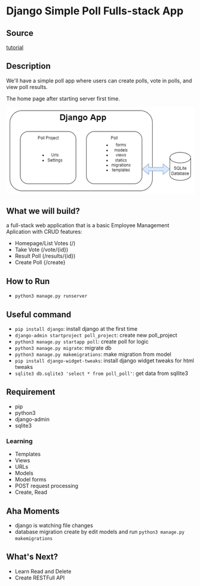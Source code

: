 # Django Simple Poll Fulls-stack App

## Source

[tutorial](https://prettyprinted.com/tutorials/creating-a-poll-app-in-django)

## Description

We'll have a simple poll app where users can create polls, vote in polls, and view poll results.

The home page after starting server first time.

![Design](./django%20poll.drawio.png)

## What we will build?

a full-stack web application that is a basic Employee Management Aplication with CRUD features:

- Homepage/List Votes (/)
- Take Vote (/vote/{id})
- Result Poll (/results/{id})
- Create Poll {/create}

## How to Run

- `python3 manage.py runserver`

## Useful command

- `pip install django`: install django at the first time
- `django-admin startproject poll_project`: create new poll_project
- `python3 manage.py startapp poll`: create poll for logic
- `python3 manage.py migrate`: migrate db
- `python3 manage.py makemigrations`: make migration from model
- `pip install django-widget-tweaks`: install django widget tweaks for html tweaks
- `sqlite3 db.sqlite3 'select * from poll_poll'`: get data from sqllite3

## Requirement

- pip
- python3
- django-admin
- sqlite3

### Learning

- Templates
- Views
- URLs
- Models
- Model forms
- POST request processing
- Create, Read

## Aha Moments

- django is watching file changes
- database migration create by edit models and run `python3 manage.py makemigrations`

## What's Next?

- Learn Read and Delete
- Create RESTFull API
